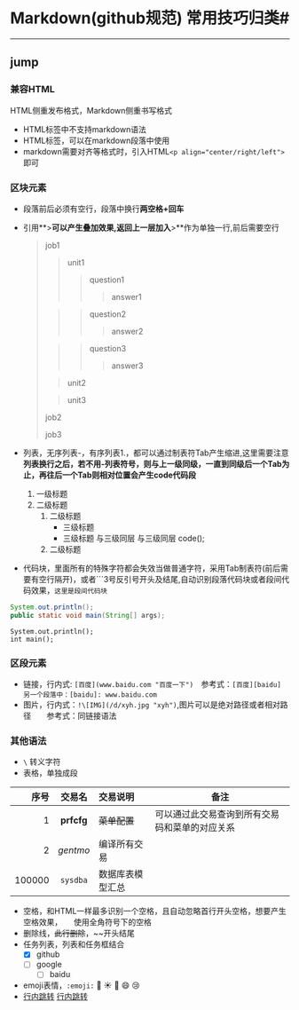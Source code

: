 # Markdown(github规范) 常用技巧归类#
---
## jump ##
### 兼容HTML ###
HTML侧重发布格式，Markdown侧重书写格式

* HTML标签中不支持markdown语法
* HTML标签，可以在markdown段落中使用
* markdown需要对齐等格式时，引入HTML`<p align="center/right/left">`即可

### 区块元素 ###
* 段落前后必须有空行，段落中换行**两空格+回车**
* 引用**>**可以产生叠加效果,返回上一层加入**>**作为单独一行,前后需要空行

	>job1
	>>unit1
	>>>question1
	>>>>answer1
	>
	>>>question2
	>>>>answer2
	>
	>>>question3
	>>>>answer3
	>
	>>unit2
	>
	>>unit3
	>
	>job2
	>
	>job3

* 列表，无序列表-，有序列表1.，都可以通过制表符Tab产生缩进,这里需要注意**列表换行之后，若不用-列表符号，则与上一级同级，一直到同级后一个Tab为止，再往后一个Tab则相对位置会产生code代码段**
	1. 一级标题
	1. 二级标题
		1. 二级标题
			- 三级标题
			- 三级标题
与三级同层
				与三级同层
					code();
		2. 二级标题
* 代码块，里面所有的特殊字符都会失效当做普通字符，采用Tab制表符(前后需要有空行隔开)，或者\```3号反引号开头及结尾,自动识别段落代码块或者段间代码效果，```这里是段间代码块```

```Java
System.out.println();
public static void main(String[] args);
```

	System.out.println();
	int main();

### 区段元素 ###
* 链接，行内式: `[百度](www.baidu.com "百度一下")`　参考式：`[百度][baidu]　　另一个段落中：[baidu]: www.baidu.com`
* 图片，行内式：`!\[IMG](/d/xyh.jpg "xyh")`,图片可以是绝对路径或者相对路径　　参考式：同链接语法

### 其他语法 ###
* `\` 转义字符
* 表格，单独成段

|         序号    |    交易名    |    交易说明    |    备注    |
|    ------: |    :-------:    |    :---------   |    ------    |
|    1    |    **prfcfg**    |    ~~菜单配置~~    |    可以通过此交易查询到所有交易码和菜单的对应关系    |
|    2    |    *gentmo*    |    编译所有交易    |    |
|    100000    |    ```sysdba```    |    数据库表模型汇总    |    |

* 空格，和HTML一样最多识别一个空格，且自动忽略首行开头空格，想要产生空格效果，　　使用全角符号下的空格
* 删除线，~~此行删除~~，~~开头结尾
* 任务列表，列表和任务框结合
	- [x] github
	- [ ] google
		- [ ] baidu
* emoji表情，```:emoji:```
:man: :sunny: :cake: :smile: :cry:
* [行内跳转](#jump) [行内跳转](#区块元素)
